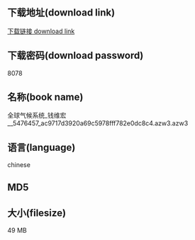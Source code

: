 ## 下载地址(download link)
[下载链接 download link](https://tutu365.netlify.app/?s=%E5%85%A8%E7%90%83%E6%B0%94%E5%80%99%E7%B3%BB%E7%BB%9F_%E9%92%B1%E7%BB%B4%E5%AE%8F__5476457_ac9717d3920a69c5978fff782e0dc8c4.azw3)

## 下载密码(download password)
8078

## 名称(book name)
全球气候系统_钱维宏__5476457_ac9717d3920a69c5978fff782e0dc8c4.azw3.azw3

## 语言(language)
chinese

## MD5


## 大小(filesize)
49 MB
